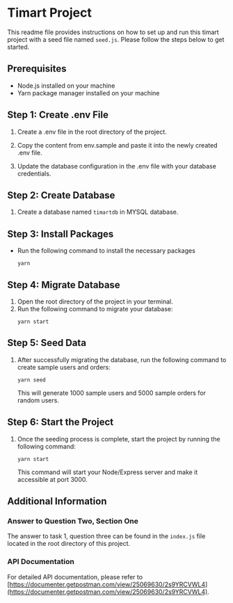 # Timart Project

This readme file provides instructions on how to set up and run this timart project with a seed file named `seed.js`. Please follow the steps below to get started.

## Prerequisites
- Node.js installed on your machine
- Yarn package manager installed on your machine

## Step 1: Create .env File
1. Create a .env file in the root directory of the project.

2. Copy the content from env.sample and paste it into the newly created .env file.

3. Update the database configuration in the .env file with your database credentials.

## Step 2: Create Database
1. Create a database named `timartdb` in MYSQL database.

## Step 3: Install Packages
- Run the following command to install the necessary packages
   ```
   yarn
   ```

## Step 4: Migrate Database
1. Open the root directory of the project in your terminal.
2. Run the following command to migrate your database:
   ```
   yarn start
   ```

## Step 5: Seed Data
1. After successfully migrating the database, run the following command to create sample users and orders:
   ```
   yarn seed
   ```
   This will generate 1000 sample users and 5000 sample orders for random users.

## Step 6: Start the Project
1. Once the seeding process is complete, start the project by running the following command:
   ```
   yarn start
   ```

   This command will start your Node/Express server and make it accessible at port 3000.


## Additional Information

### Answer to Question Two, Section One
The answer to task 1, question three can be found in the `index.js` file located in the root directory of this project.

### API Documentation
For detailed API documentation, please refer to [https://documenter.getpostman.com/view/25069630/2s9YRCVWL4](https://documenter.getpostman.com/view/25069630/2s9YRCVWL4).

